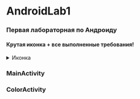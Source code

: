 # AndroidLab1
### Первая лабораторная по Андроиду

#### Крутая иконка + все выполненные требования!

<details>

<summary>Иконка</summary>

### Иконка

![image](https://github.com/TobbyMax/AndroidLab1/assets/54005825/95e8b7cd-8139-4f60-9f0d-ad7f64b0c0b8)



</details>

### MainActivity

### ColorActivity

